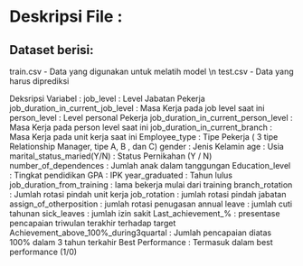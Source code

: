 # Deskripsi File :

## Dataset berisi:

train.csv - Data yang digunakan untuk melatih model \n
test.csv - Data yang harus diprediksi

Deksripsi Variabel :
job_level : Level Jabatan Pekerja
job_duration_in_current_job_level : Masa Kerja pada job level saat ini
person_level : Level personal Pekerja
job_duration_in_current_person_level : Masa Kerja pada person level saat ini
job_duration_in_current_branch : Masa Kerja pada unit kerja saat ini
Employee_type : Tipe Pekerja ( 3 tipe Relationship Manager, tipe A, B , dan C)
gender : Jenis Kelamin
age : Usia
marital_status_maried(Y/N) : Status Pernikahan (Y / N)
number_of_dependences : Jumlah anak dalam tanggungan
Education_level : Tingkat pendidikan
GPA : IPK
year_graduated : Tahun lulus
job_duration_from_training : lama bekerja mulai dari training
branch_rotation : Jumlah rotasi pindah unit kerja
job_rotation : jumlah rotasi pindah jabatan
assign_of_otherposition : jumlah rotasi penugasan
annual leave : jumlah cuti tahunan
sick_leaves : jumlah izin sakit
Last_achievement_% : presentase pencapaian triwulan terakhir terhadap target
Achievement_above_100%_during3quartal : Jumlah pencapaian diatas 100% dalam 3 tahun terkahir
Best Performance : Termasuk dalam best performance (1/0)

